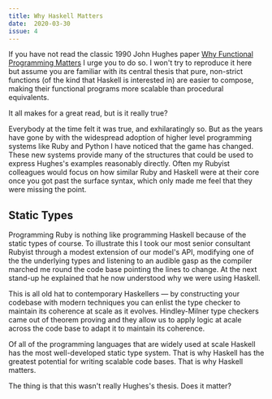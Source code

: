 ```yaml
---
title: Why Haskell Matters
date:  2020-03-30
issue: 4
---
```


If you have not read the classic 1990 John Hughes paper <a
href="https://www.cs.kent.ac.uk/people/staff/dat/miranda/whyfp90.pdf">Why
Functional Programming Matters</a> I urge you to do so. I won't try to reproduce
it here but assume you are familiar with its central thesis that pure,
non-strict  functions (of the kind that Haskell is interested in) are easier to
compose, making their functional programs more scalable than procedural
equivalents.

It all makes for a great read, but is it really true?

Everybody at the time felt it was true, and exhilaratingly so. But as the years
have gone by with the widespread adoption of higher level programming systems
like Ruby and Python I have noticed that the game has changed. These new systems
provide many of the structures that could be used to express Hughes's examples
reasonably directly. Often my Rubyist colleagues would focus on how similar Ruby
and Haskell were at their core once you got past the surface syntax, which only
made me feel that they were missing the point.


## Static Types

Programming Ruby is nothing like programming Haskell because of the static types
of course. To illustrate this I took our most senior consultant Rubyist through
a modest extension of our model's API, modifying one of the the underlying types
and listening to an audible gasp as the compiler marched me round the code base
pointing the lines to change. At the next stand-up he explained that he now
understood why we were using Haskell.

This is all old hat to contemporary Haskellers &mdash; by constructing your
codebase with modern techniques you can enlist the type checker to maintain its
coherence at scale as it evolves. Hindley-Milner type checkers came out of
theorem proving and they allow us to apply logic at acale across the code base
to adapt it to maintain its coherence.

Of all of the programming languages that are widely used at scale Haskell has
the most well-developed static type system. That is why Haskell has the greatest
potential for writing scalable code bases. That is why Haskell matters.

The thing is that this wasn't really Hughes's thesis. Does it matter?
